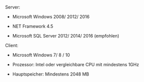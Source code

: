 
Server:

-    Microsoft Windows 2008/ 2012/ 2016

-    NET Framework 4.5

-    Microsoft SQL Server 2012/ 2014/ 2016 (empfohlen)

Client:

 -   Microsoft Windows 7/ 8 / 10

 -   Prozessor: Intel oder vergleichbare CPU mit mindestens 1GHz

 -   Hauptspeicher: Mindestens 2048 MB 




